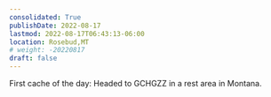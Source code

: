 ```yaml
---
consolidated: True
publishDate: 2022-08-17
lastmod: 2022-08-17T06:43:13-06:00
location: Rosebud,MT
# weight: -20220817
draft: false
---
```

First cache of the day:  Headed to GCHGZZ in a rest area in Montana.
 